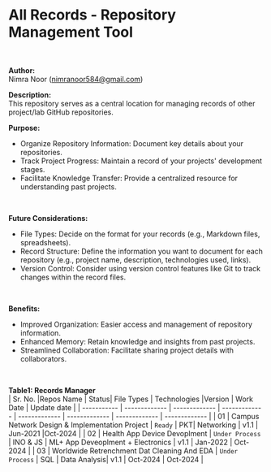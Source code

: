 # All Records - Repository Management Tool
<br>

**Author:** 
<br>
Nimra Noor (nimranoor584@gmail.com)
<br>

**Description:** 
<br>
This repository serves as a central location for managing records of other project/lab GitHub repositories.
<br>

**Purpose:**
<br>
* Organize Repository Information: Document key details about your repositories.
* Track Project Progress: Maintain a record of your projects' development stages.
* Facilitate Knowledge Transfer: Provide a centralized resource for understanding past projects.
<br>

**Future Considerations:**

* File Types: Decide on the format for your records (e.g., Markdown files, spreadsheets).
* Record Structure: Define the information you want to document for each repository (e.g., project name, description, technologies used, links).
* Version Control: Consider using version control features like Git to track changes within the record files.
<br>

**Benefits:**

* Improved Organization: Easier access and management of repository information.
* Enhanced Memory: Retain knowledge and insights from past projects.
* Streamlined Collaboration: Facilitate sharing project details with collaborators.
<br>

**Table1: Records Manager**
<br>
| Sr. No. |Repos Name  | Status|  File Types  | Technologies |Version | Work Date | Update date | 
| ----------- | ------------- | ------------- | ------------- | ------------- | ------------- | ------------- | ------------- |
|  01 | Campus Network Design & Implementation Project | `Ready`  |  PKT| Networking | v1.1 | Jun-2021 |Oct-2024 |
|  02 | Health App Device Devoplment   | `Under Process` |  INO & JS | ML+ App Deveoplment + Electronics | v1.1 | Jan-2022 | Oct-2024 |
|  03 | Worldwide Retrenchment Dat Cleaning And EDA   | `Under Process` | SQL | Data Analysis| v1.1 | Oct-2024 | Oct-2024 |
